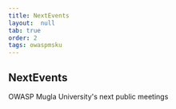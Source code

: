 ```yaml
---
title: NextEvents
layout:  null
tab: true
order: 2
tags: owaspmsku
---
```


## NextEvents

OWASP Mugla University's next public meetings

